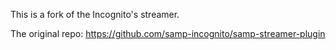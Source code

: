 This is a fork of the Incognito's streamer.

The original repo: https://github.com/samp-incognito/samp-streamer-plugin
